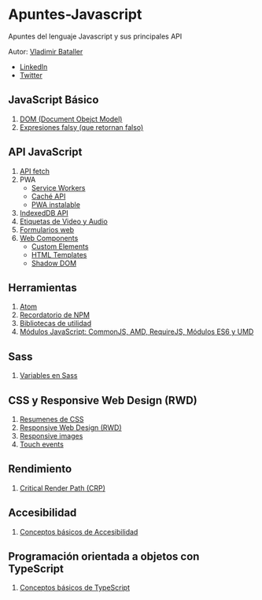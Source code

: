 # Apuntes-Javascript

Apuntes del lenguaje Javascript y sus principales API

Autor: [Vladimir Bataller](https://github.com/vladimirbat)
- [LinkedIn](https://www.linkedin.com/in/vladimirbataller/)
- [Twitter](https://twitter.com/VladBataller)

<link href="favicon.ico" rel="shortcut icon" type="image/vnd.microsoft.icon" />


## JavaScript Básico
1. [DOM (Document Obejct Model)](./docs/DOM/README.md)
2. [Expresiones falsy (que retornan falso)](./docs/falsy/README.md)

## API JavaScript
1. [API fetch](./docs/fetch/README.md)
2. PWA
    * [Service Workers](./docs/ServiceWorkers/README.md)
    * [Caché API](./docs/cache/README.md)
    * [PWA instalable](./docs/InstallablePWA/README.md)
3. [IndexedDB API](./docs/IndexedDB/README.md)
4. [Etiquetas de Video y Audio](./docs/video_y_audio/REDAME.md)
5. [Formularios web](./docs/formularios/README.md)
6. [Web Components](./docs/web_components/index/README.md)
    * [Custom Elements](./docs/web_components/custom_elements/README.md)
    * [HTML Templates](./docs/web_components/html_templates/README.md)
    * [Shadow DOM](./docs/web_components/shadow_dom/README.md)

## Herramientas
1. [Atom](./docs/atom/README.md)
2. [Recordatorio de NPM](./docs/npm/README.md)
3. [Bibliotecas de utilidad](./docs/bibliotecas_de_utilidad/README.md)
4. [Módulos JavaScript: CommonJS, AMD, RequireJS, Módulos ES6 y UMD](./docs/modulos_js/README.md)


## Sass
1. [Variables en Sass](./docs/sass/variables_sass/README.md)

## CSS y Responsive Web Design (RWD)
1. [Resumenes de CSS](./docs/css/README.md)
2. [Responsive Web Design (RWD)](./docs/responsive/README.md)
3. [Responsive images](./docs/responsive_images/README.md)
5. [Touch events](./docs/touch_events/README.md)

## Rendimiento
1. [Critical Render Path (CRP)](./docs/CRP/README.md)

## Accesibilidad
1. [Conceptos básicos de Accesibilidad](./docs/accesibilidad/README.md)

## Programación orientada a objetos con TypeScript
1. [Conceptos básicos de TypeScript](.docs/ts/ts_basico/README.md)

